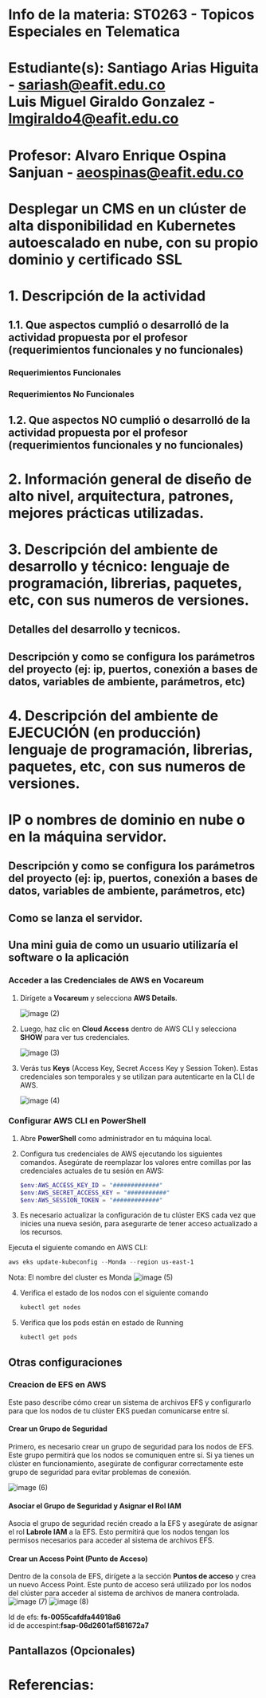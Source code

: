 # Info de la materia: ST0263 - Topicos Especiales en Telematica
#
# Estudiante(s): Santiago Arias Higuita - sariash@eafit.edu.co  <br>  Luis Miguel Giraldo Gonzalez - lmgiraldo4@eafit.edu.co
#
# Profesor: Alvaro Enrique Ospina Sanjuan - aeospinas@eafit.edu.co
#
# Desplegar un CMS en un clúster de alta disponibilidad en Kubernetes autoescalado en nube, con su propio dominio y certificado SSL


# 1. Descripción de la actividad


## 1.1. Que aspectos cumplió o desarrolló de la actividad propuesta por el profesor (requerimientos funcionales y no funcionales)
### Requerimientos Funcionales


### Requerimientos No Funcionales


## 1.2. Que aspectos NO cumplió o desarrolló de la actividad propuesta por el profesor (requerimientos funcionales y no funcionales)



# 2. Información general de diseño de alto nivel, arquitectura, patrones, mejores prácticas utilizadas.



# 3. Descripción del ambiente de desarrollo y técnico: lenguaje de programación, librerias, paquetes, etc, con sus numeros de versiones.


## Detalles del desarrollo y tecnicos.


## Descripción y como se configura los parámetros del proyecto (ej: ip, puertos, conexión a bases de datos, variables de ambiente, parámetros, etc)



## 

# 4. Descripción del ambiente de EJECUCIÓN (en producción) lenguaje de programación, librerias, paquetes, etc, con sus numeros de versiones.

# IP o nombres de dominio en nube o en la máquina servidor.


## Descripción y como se configura los parámetros del proyecto (ej: ip, puertos, conexión a bases de datos, variables de ambiente, parámetros, etc)


## Como se lanza el servidor.



## Una mini guia de como un usuario utilizaría el software o la aplicación
### Acceder a las Credenciales de AWS en Vocareum

1. Dirígete a **Vocareum** y selecciona **AWS Details**.

   ![image (2)](https://github.com/user-attachments/assets/d431b314-969f-446b-ae7d-bc62ad137484)


2. Luego, haz clic en **Cloud Access** dentro de AWS CLI y selecciona **SHOW** para ver tus credenciales.
   
   ![image (3)](https://github.com/user-attachments/assets/914e9cff-b4a8-4dbe-b5e6-4c9db3129702)

  

4. Verás tus **Keys** (Access Key, Secret Access Key y Session Token). Estas credenciales son temporales y se utilizan para autenticarte en la CLI de AWS.
   
   ![image (4)](https://github.com/user-attachments/assets/daf0c555-7562-42e7-bf79-ede1efb2cd52)

   

### Configurar AWS CLI en PowerShell

1. Abre **PowerShell** como administrador en tu máquina local.

2. Configura tus credenciales de AWS ejecutando los siguientes comandos. Asegúrate de reemplazar los valores entre comillas por las credenciales actuales de tu sesión en AWS:

   ```powershell
   $env:AWS_ACCESS_KEY_ID = "#############"
   $env:AWS_SECRET_ACCESS_KEY = "###########"
   $env:AWS_SESSION_TOKEN = "#############"

3. Es necesario actualizar la configuración de tu clúster EKS cada vez que inicies una nueva sesión, para asegurarte de tener acceso actualizado a los recursos.

Ejecuta el siguiente comando en AWS CLI:

   ```powershell
   aws eks update-kubeconfig --Monda --region us-east-1
   ```

Nota: El nombre del cluster es Monda
![image (5)](https://github.com/user-attachments/assets/b0b69cab-8925-4b6d-9bf1-4430fcde5143)

4. Verifica el estado de los nodos con el siguiente comando

   ```powershell
   kubectl get nodes
   ```

5. Verifica que los pods están en estado de Running

   ```powershell
   kubectl get pods
   ```

## Otras configuraciones
### Creacion de EFS en AWS
Este paso describe cómo crear un sistema de archivos EFS y configurarlo para que los nodos de tu clúster EKS puedan comunicarse entre sí.

#### Crear un Grupo de Seguridad
Primero, es necesario crear un grupo de seguridad para los nodos de EFS. Este grupo permitirá que los nodos se comuniquen entre sí. Si ya tienes un clúster en funcionamiento, asegúrate de configurar correctamente este grupo de seguridad para evitar problemas de conexión.

![image (6)](https://github.com/user-attachments/assets/bd9f7bc1-5eef-433c-b27d-1dc6896e49df)


#### Asociar el Grupo de Seguridad y Asignar el Rol IAM
Asocia el grupo de seguridad recién creado a la EFS y asegúrate de asignar el rol **Labrole IAM** a la EFS. Esto permitirá que los nodos tengan los permisos necesarios para acceder al sistema de archivos EFS.

#### Crear un Access Point (Punto de Acceso)
Dentro de la consola de EFS, dirígete a la sección **Puntos de acceso** y crea un nuevo Access Point. Este punto de acceso será utilizado por los nodos del clúster para acceder al sistema de archivos de manera controlada.
![image (7)](https://github.com/user-attachments/assets/d0827490-64cf-4b06-85a0-aa3c831a1d8a)
![image (8)](https://github.com/user-attachments/assets/e9067629-0283-4135-a751-9a48669a2ced)


Id de efs: **fs-0055cafdfa44918a6** <br>
id de accespint:**fsap-06d2601af581672a7**



## Pantallazos (Opcionales)


# Referencias:




